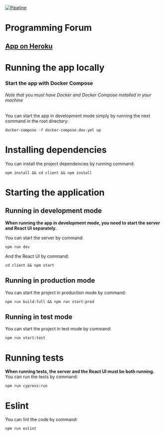 [![Pipeline](https://github.com/lapptomi/tsoha-2021/actions/workflows/pipeline.yml/badge.svg)](https://github.com/lapptomi/tsoha-2021/actions/workflows/pipeline.yml)


# Programming Forum

## [App on Heroku](https://tsoha-2021-tl.herokuapp.com/)


# Running the app locally

### Start the app with Docker Compose
###### Note that you must have Docker and Docker Compose installed in your machine   

You can start the app in development mode simply by running the next command in the root directory:
```
docker-compose -f docker-compose.dev.yml up
```


# Installing dependencies

You can install the project dependencies by running command:
```
npm install && cd client && npm install
```

# Starting the application

## Running in development mode
<b>When running the app in development mode, you need to start the server and React UI separately.</b>  


You can start the server by command: 
```
npm run dev
```

And the React UI by command: 
```
cd client && npm start
```



## Running in production mode
You can start the project in production mode by command:

```
npm run build:full && npm run start:prod
```


## Running in test mode
You can start the project in test mode by command:

```
npm run start:test
```


# Running tests
<b>When running tests, the server and the React UI must be both running.</b>  
You can run the tests by command: 

```
npm run cypress:run
```


# Eslint
You can lint the code by command:
```
npm run eslint
```
